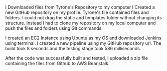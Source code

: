 I Downloaded files from Tyrone's Repository to my computer
I Created a new GitHub repository on my profile.
Tyrone's file contained files and folders. I could not drag the static and templates folder without changing its structure. 
Instead I had to clone my repository on my local computer and push the files and folders using Git commands.

I created an EC2 Instance using Ubuntu as my OS and downloaded Jenkins using terminal.
I created a new pipeline using my GitHub repository url. 
The build took 8 seconds and the testing stage took 586 milliseconds.

After the code was successfully built and tested, I uploaded a zip file containing the files from Github to AWS Beanstalk.

